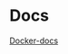 # Docs

[Docker-docs]

[//]: # (These are reference links used in the body of this note and get stripped out when the markdown processor does its job. There is no need to format nicely because it shouldn't be seen. Thanks SO - http://stackoverflow.com/questions/4823468/store-comments-in-markdown-syntax)

[Docker-docs]: <http://github.com/nilsonmorais/docs/blob/master/docker.md>
[pm2-docs]: <http://github.com/nilsonmorais/docs/blob/master/pm2.md>
[dillinger]: <http://dillinger.io>
